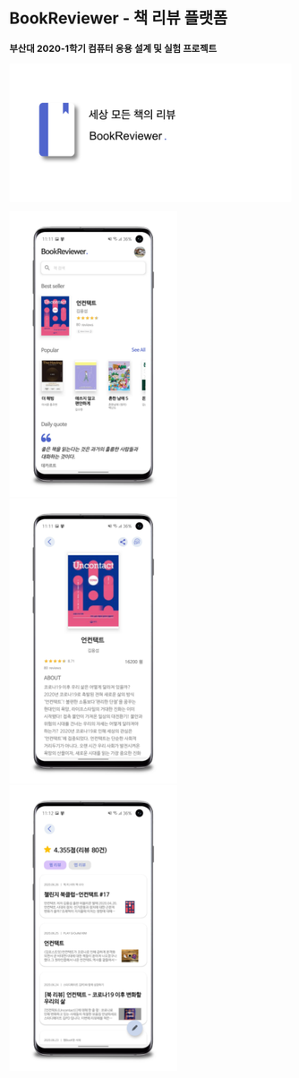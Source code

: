 BookReviewer - 책 리뷰 플랫폼
=============
### 부산대 2020-1학기 컴퓨터 응용 설계 및 실험 프로젝트 

<img src="https://github.com/PNU-2020-team4/Book-Review-Platform-Front-End/blob/master/feature.png" width=600>

<img src="https://github.com/PNU-2020-team4/Book-Review-Platform-Front-End/blob/master/main.png" width=300> <img src="https://github.com/PNU-2020-team4/Book-Review-Platform-Front-End/blob/master/bookInfo.png" width=300> <img src="https://github.com/PNU-2020-team4/Book-Review-Platform-Front-End/blob/master/review.png" width=300> 
